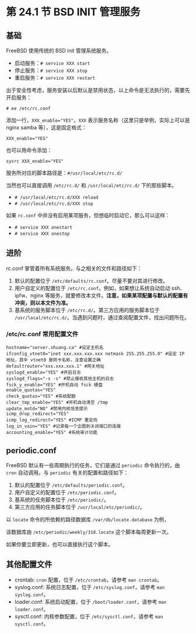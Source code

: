 # 第 24.1 节 BSD INIT 管理服务

## 基础

FreeBSD 使用传统的 BSD init 管理系统服务。

- 启动服务：`# service XXX start`
- 停止服务：`# service XXX stop`
- 重启服务：`# service XXX restart`

出于安全性考虑，服务安装以后默认是禁用状态，以上命令是无法执行的，需要先开启服务：

```
# ee /etc/rc.conf
```

添加一行，`XXX_enable="YES"`，`XXX` 表示服务名称（这里只是举例，实际上可以是 nginx samba 等），这是固定格式：

```
XXX_enable="YES"
```

也可以用命令添加：

```
sysrc XXX_enable="YES"
```

服务所对应的脚本路径是：`#/usr/local/etc/rc.d/`

当然也可以直接调用 `/etc/rc.d/` 和 `/usr/local/etc/rc.d/` 下的那些脚本。

- `# /usr/local/etc/rc.d/XXX reload`
- `# /usr/local/etc/rc.d/XXX stop`

如果 `rc.conf` 中并没有启用某项服务，但想临时启动它，那么可以这样：

- `# service XXX onestart`
- `# service XXX onestop`

## 进阶

rc.conf 掌管着所有系统服务。与之相关的文件和路径如下：

1. 默认的配置位于 `/etc/defaults/rc.conf`。尽量不要对其进行修改。
2. 用户自定义的配置位于 `/etc/rc.conf`。例如，如果想让系统自动启动 ssh、ipfw、nginx 等服务，就要修改本文件。**注意，如果某项配置与默认的配置有冲突，则以本文件为准。**
3. 基系统的服务脚本位于 `/etc/rc.d/`。第三方应用的服务脚本位于 `/usr/local/etc/rc.d/`。当遇到问题时，通过查阅配置文件，找出问题所在。

### /etc/rc.conf 常用配置文件

```
hostname="server.shuang.ca" #设定主机名
ifconfig_vtnet0="inet xxx.xxx.xxx.xxx netmask 255.255.255.0" #设定 IP 地址，其中 vtnet0 是网卡名称，注意设置正确
defaultrouter="xxx.xxx.xxx.1" #网关地址
syslogd_enable="YES" #开启日志
syslogd_flags="-s -s" #禁止接收其他主机的日志
fsck_y_enable="YES" #开机自动 fsck 硬盘
enable_quotas="YES"
check_quotas="YES" #系统配额
clear_tmp_enable="YES" #开机自动清空 /tmp
update_motd="NO" #禁用内核信息提示
icmp_drop_redirect="YES"
icmp_log_redirect="YES" #ICMP 重定向
log_in_vain="YES" #记录每一个企图到关闭端口的连接
accounting_enable="YES" #系统审计功能
```

## periodic.conf

FreeBSD 默认有一些周期执行的任务，它们是通过 `periodic` 命令执行的，由 `cron` 自动调用。与 `periodic` 有关的配置和路径如下：

1. 默认的配置位于 `/etc/defaults/periodic.conf`。
2. 用户自定义的配置位于 `/etc/periodic.conf`。
3. 基系统的任务脚本位于 `/etc/periodic/`。
4. 第三方应用的任务脚本位于 `/usr/local/etc/periodic/`。

以 `locate` 命令的所依赖的路径数据库 `/var/db/locate.database` 为例，

该数据库由 `/etc/periodic/weekly/310.locate` 这个脚本每周更新一次。

如果你要立即更新，也可以直接执行这个脚本。

## 其他配置文件

- crontab: `cron` 配置，位于 `/etc/crontab`，请参考 `man crontab`。
- syslog.conf: 系统日志配置，位于 `/etc/syslog.conf`，请参考 `man syslog.conf`。
- loader.conf: 系统启动配置，位于 `/boot/loader.conf`，请参考 `man loader.conf`。
- sysctl.conf: 内核参数配置，位于 `/etc/sysctl.conf`，请参考 `man sysctl.conf`。